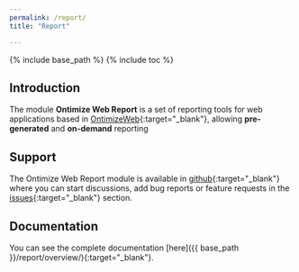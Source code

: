```yaml
---
permalink: /report/
title: "Report"

---
```


{% include base_path %}
{% include toc %}

## Introduction

The module **Ontimize Web Report** is a set of reporting tools for web applications based in [OntimizeWeb](https://github.com/OntimizeWeb/ontimize-web-ngx){:target="_blank"}, allowing **pre-generated** and **on-demand** reporting


## Support

The Ontimize Web Report module is available in [github](https://github.com/OntimizeWeb/ontimize-web-ngx-report){:target="_blank"} where you can start discussions, add bug reports or feature requests in the [issues](https://github.com/OntimizeWeb/ontimize-web-ngx-report/issues){:target="_blank"} section.

## Documentation

You can see the complete documentation [here]({{ base_path }}/report/overview/){:target="_blank"}.


